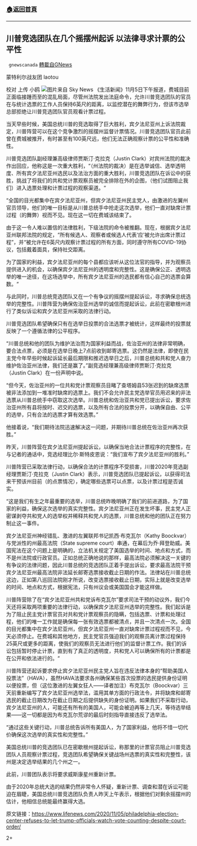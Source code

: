 ###  [:house:返回首頁](https://github.com/ourhimalayas/txt)
---

## 川普竞选团队在几个摇摆州起诉 以法律寻求计票的公平性
` gnewscanada` [轉載自GNews](https://gnews.org/zh-hans/530893/)

蒙特利尔战友团 laotou

校对 上传 小鸥
![]()![](https://gnews-media-offload.s3.amazonaws.com/wp-content/uploads/2020/11/05190127/%E7%A5%A8.jpg)图片来自 Sky News
《生活新闻》11月5日下午报道，费城目前正面临接踵而至的混乱局面，尽管州法院发出法庭命令，允许川普竞选团队的官员在与统计选票的工作人员保持6英尺的距离，以监控潜在的舞弊行为，但该市选举总部拒绝让川普竞选团队官员观看计票过程。

当天早些时候，美国总统川普的竞选取得了巨大胜利，宾夕法尼亚州上诉法院裁定，川普阵营可以在这个竞争激烈的摇摆州监督计票情况。川普竞选团队官员此前曾在费城被推开，有时甚至有100英尺远，他们无法正确观察计票的公平性和准确性。

川普竞选团队副经理兼高级律师贾斯汀·克拉克（Justin Clark）对宾州法院的裁决作出回应，他称这是一次重大胜利，“（州法院的裁决）是在选举诚信、选举透明度、所有宾夕法尼亚州选民以及法治方面的重大胜利，川普竞选团队在诉讼中的获胜，挑战了将我们的共和党计票观察员被完全排除在外的企图，（他们试图阻止我们）进入选票处理和计票过程的观察渠道。“

“全国的目光都集中在宾夕法尼亚州，但宾夕法尼亚州民主党人，由激进的左翼州官员领导，他们的唯一目标是从川普总统手中抢走这次选举，他们一直对缺席计票过程（的舞弊）视而不见。现在这一切在费城该结束了。

由于这一令人难以置信的法律胜利，下级法院的命令被推翻。现在，根据宾夕法尼亚州联邦法院的规定，“所有候选人、观察者或候选人代表‘应’被允许出席计票过程”，并“被允许在6英尺内观察计票过程的所有方面，同时遵守所有COVID-19协议，包括戴着面具，保持社交距离。

为了国家的利益，宾夕法尼亚州的每个县都应该听从这位法官的指导，并为观察员提供进入的机会，以确保宾夕法尼亚州的透明度和完整性。这是确保公正、透明选举的唯一途径，在这场选举中，所有宾夕法尼亚州的选民都有信心自己的选票会算数。“

与此同时，川普总统竞选团队又在一个有争议的摇摆州提起诉讼，寻求确保总统选举的完整性。川普阵营为确保佐治亚州选举的诚信而提起诉讼，此前在密歇根州进行了类似诉讼和宾夕法尼亚州采取的法律行动。

川普竞选团队希望确保只有在选举日投票的合法选票才被统计，这样最终的投票就反映了一个遵循法律的公平程序。

“川普总统和他的团队为维护法治而为国家利益而战，佐治亚州的法律非常明确，要合法点票，必须是在选举日晚上7点前收到邮寄选票。这仍然是法律，即使在民主党今年早些时候起诉延长最后期限和推迟选举日之后，川普总统和共和党人奋力维护佐治亚州法律，我们还是赢了。”副竞选经理兼高级律师贾斯汀·克拉克（Justin Clark）在一份声明中说。

“但今天，佐治亚州的一位共和党计票观察员目睹了查塔姆县53张迟到的缺席选票被非法添加到一堆准时缺席的选票上。我们不会允许民主党选举官员用迟来的非法选票从川普总统手中窃取这次选举。川普总统和佐治亚共和党已提出诉讼，要求佐治亚州所有县将按时、迟交的选票，以及所有合法的投票分开，以确保自由、公平的选举，只有合法的选票才算有效选票。”

他接着说，“我们期待法院迅速解决这一问题，并期待川普总统在佐治亚州再次获胜。”

昨天，川普阵营在宾夕法尼亚州提起诉讼，以确保当地合法计票程序的完整性，在与记者的通话中，竞选经理比尔·斯特皮恩说：“我们宣布了宾夕法尼亚州的胜利。”

川普阵营已采取法律行动，以确保合法的计票程序不受损害，川普2020年竞选副经理贾斯汀·克拉克（Justin Clark）表示，川普竞选团队已提起诉讼，以获得司法来干预该州目前（的点票情况），确定哪些选票可以点票，以及计票过程是否诚实。

“这是我们有生之年最重要的选举，川普总统昨晚明确了我们的前进道路，为了国家的利益，确保这次选举的真实完整性。宾夕法尼亚州正在发生坏事，民主党人正密谋剥夺共和党人的选举权并稀释共和党人的选票，川普总统和他的团队正在努力制止这一事件。

宾夕法尼亚州神经错乱、激进的左翼联邦书记凯西·布克瓦尔（Kathy Boockvar）与党派性的州最高法院（State supreme court）串通，在幕后为乔·拜登助威。美国宪法在这个问题上是明确的，立法机关规定了美国选举的时间、地点和方式，而不是州法院或行政官员。正如总统正确地说的那样，最高法院必须解决这一关键的有争议的法律问题，因此川普总统的竞选团队正着手提出诉讼，要求最高法院干预宾夕法尼亚州最高法院非法延长邮寄选票接收截止日期的作法。法律站在川普总统这边，正如第八巡回法院刚才所说，改变选票接收截止日期，实际上就是改变选举的时间、地点和方式，根据宪法，只有州议会或美国国会才能这样做。

川普阵营除了在“宾夕法尼亚州共和党诉布克瓦尔”要求司法干预的动议外，我们今天还将采取两项重要的法律行动，以确保宾夕法尼亚州选举的完整性。我们起诉是为了阻止民主党计票官员对共和党计票观察员的隐瞒，包括选票、计票和处理过程，他们的唯一工作就是确保每一张有效选票都被清点，并且一次清点一次。全国的目光都集中在宾夕法尼亚州，但宾夕法尼亚州一直对缺席计票过程视而不见，今天必须停止。在费城和其他地方，民主党官员强迫我们的观察员离计票过程保持25英尺或更多的距离，使我们的观察员无法进行他们的监督计票工作。我们的诉讼包括暂时停止计票，直到有了真正的透明度，共和党人可以确保所有的计票都是在公开和依法进行的。“

川普阵营还起诉要求停止宾夕法尼亚州民主党人旨在违反法律本身的“帮助美国人投票法”（HAVA），虽然HAVA法要求各州确保某些首次投票的选民提供身份证明以便投票，但（这位激进的左翼女狂人——译者加注）布克瓦尔（Boockvar）三天前重新编写了宾夕法尼亚州选举法，滥用其单方面的行政法令，并将缺席和邮寄选民的截止日期改为在截止日期之后提供缺失的身份证明。如果我们不采取行动，宾夕法尼亚州的人，可能还有所有的美国人，可能会被迫再等上几天，等待选举结果——这一切都是因为布克瓦尔荒谬的最后时刻指导直接违反了选举法。

“通过这些关键行动，川普总统告诉所有美国人，为了国家利益，他将不惜一切代价确保这次选举的真实性和完整性。”

美国总统川普的竞选团队已在密歇根州提起诉讼，称那里的计票官员阻止川普竞选团队人员观察计票过程，竞选团队希望确保关键战场州选票的真实性和完整性，该州是决定选举结果的几个州之一。

此前，川普团队表示将要求威斯康星州重新计票。

由于2020年总统大选的结果仍然非常令人怀疑，重新计票、调查和潜在诉讼可能迫在眉睫，美国总统川普竞选团队负责人昨天上午表示，根据他们对剩余摇摆州的估计，他相信总统能最终赢得大选。

原文链接：https://www.lifenews.com/2020/11/05/philadelphia-election-center-refuses-to-let-trump-officials-watch-vote-counting-despite-court-order/

2+
